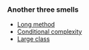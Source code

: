 ### Another three smells

* [Long method](https://refactoring.guru/smells/long-method)
* [Conditional complexity](https://refactoring.guru/refactoring/techniques/simplifying-conditional-expressions)
* [Large class](https://refactoring.guru/smells/large-class)